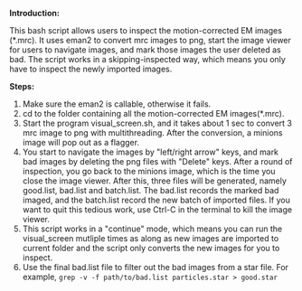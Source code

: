 **Introduction:**

This bash script allows users to inspect the motion-corrected EM images (*.mrc).
It uses eman2 to convert mrc images to png, start the image viewer for users to navigate images, and mark those images the user deleted as bad. The script works in a skipping-inspected way, which means you only have to inspect the newly imported images.

**Steps:**
1. Make sure the eman2 is callable, otherwise it fails. 
2. cd to the folder containing all the motion-corrected EM images(*.mrc). 
3. Start the program visual_screen.sh, and it takes about 1 sec to convert 3 mrc image to png with multithreading. After the conversion, a minions image will pop out as a flagger. 
4. You start to navigate the images by "left/right arrow" keys, and mark bad images by deleting the png files with "Delete" keys. After  a round of inspection, you go back to the minions image, which is the time you close the image viewer. After this, three files will be generated, namely good.list, bad.list and batch.list. The bad.list records the marked bad imaged, and the batch.list record the new batch of imported files. If you want to quit this tedious work, use Ctrl-C in the terminal to kill the image viewer.
5. This script works in a "continue" mode, which means you can run the visual_screen mutliple times as along as new images are imported to current folder and the script only converts the new images for you to inspect.
6. Use the final bad.list file to filter out the bad images from a star file. 
For example,  `grep -v -f path/to/bad.list particles.star > good.star`